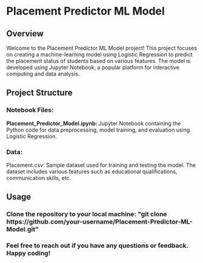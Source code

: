 <h1>Placement Predictor ML Model</h1>
<h2>Overview</h2>
Welcome to the Placement Predictor ML Model project! This project focuses on creating a machine-learning model using Logistic Regression to predict the placement status of students based on various features. The model is developed using Jupyter Notebook, a popular platform for interactive computing and data analysis.

<h2>Project Structure</h2>
<h3>Notebook Files:</h3>
<strong>Placement_Predictor_Model.ipynb: </strong> Jupyter Notebook containing the Python code for data preprocessing, model training, and evaluation using Logistic Regression.
<h3>Data: </h3>
<bold>Placement.csv:</bold>   Sample dataset used for training and testing the model. The dataset includes various features such as educational qualifications, communication skills, etc.

<h2>Usage</h2>
<h3>Clone the repository to your local machine: "git clone https://github.com/your-username/Placement-Predictor-ML-Model.git"</h3>

<h3>Feel free to reach out if you have any questions or feedback. Happy coding!</h3>
